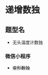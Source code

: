 # 递增数独
<!-- START doctoc generated TOC please keep comment here to allow auto update -->
<!-- DON'T EDIT THIS SECTION, INSTEAD RE-RUN doctoc TO UPDATE -->

<!-- END doctoc generated TOC please keep comment here to allow auto update -->

## 题型名

- 无头温度计数独

### 微信小程序

- ~~变形数独~~
